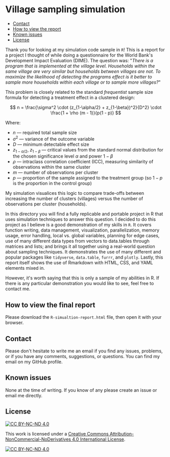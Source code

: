 # Village sampling simulation  <!-- omit in toc --> 

- [Contact](#contact)
- [How to view the report](#How-to-view-the-fial-report)
- [Known issues](#known-issues)
- [License](#license)

 Thank you for looking at my simulation code sample in `R`! This is a report for a project I thought of while doing a questionnaire for the World Bank's Development Impact Evaluation (DIME). The question was: "*There is a program that is implemented at the village level. Households within the same village are very similar but households between villages are not. To maximize the likelihood of detecting the programs effect is it better to sample more households within each village or to sample more villages?*"

This problem is closely related to the standard *frequentist* sample size formula for detecting a treatment effect in a clustered design:

$$
n = \frac{\sigma^2 \cdot (z_{1-\alpha/2} + z_{1-\beta})^2}{D^2} \cdot \frac{1 + \rho (m - 1)}{p(1 - p)}
$$

Where:
- $n$ — required total sample size
- $\sigma^2$ — variance of the outcome variable
- $D$ — minimum detectable effect size
- $z_{1-\alpha/2}$, $z_{1-\beta}$ — critical values from the standard normal distribution for the chosen significance level $\alpha$ and power $1 - \beta$
- $\rho$ — intraclass correlation coefficient (ICC), measuring similarity of observations within the same cluster
- $m$ — number of observations per cluster
- $p$ — proportion of the sample assigned to the treatment group (so $1-p$ is the proportion in the control group)

My simulation visualices this logic to compare trade-offs between increasing the number of clusters (villages) versus the number of observations per cluster (households).

In this directory you will find a fully replicable and portable project in R that uses simulation techniques to answer this question. I decided to do this project as I believe is a good demonstration of my skills in `R`. It covers function writing, data management, visualization, parallelization, memory usage, error handling, local vs. global variables, planning for edge cases, use of many different data types from vectors to data.tables through matrices and lists; and brings it all together using a real-world question about sampling techniques. It demonstrates the use of many different and popular packages like `tidyverse`, `data.table`, `furrr`, and `plotly`. Lastly, this report itself shows the use of Rmarkdown with HTML, CSS, and YAML elements mixed in.

However, it's worth saying that this is only a sample of my abilities in R. If there is any particular demonstration you would like to see, feel free to contact me.

## How to view the final report
Please download the `R-simualtion-report.html` file, then open it with your browser.

## Contact

Please don't hesitate to write me an email if you find any issues, problems, or if you have any comments, suggestions, or questions. You can find my email on my GitHub profile.

## Known issues

None at the time of writing. If you know of any please create an issue or email me directly.

## License

[![CC BY-NC-ND 4.0](https://img.shields.io/badge/License-CC%20BY--NC--ND-lightgrey)](https://creativecommons.org/licenses/by-nc-nd/4.0/)

This work is licensed under a [Creative Commons Attribution-NonCommercial-NoDerivatives 4.0 International License](https://creativecommons.org/licenses/by-nc-nd/4.0/).

[![CC BY-NC-ND 4.0](https://licensebuttons.net/l/by-nc-nd/4.0/88x31.png)](https://creativecommons.org/licenses/by-nc-nd/4.0/)
